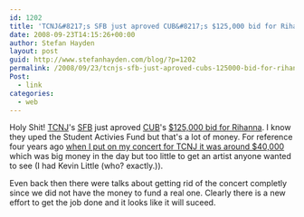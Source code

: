 ```yaml
---
id: 1202
title: 'TCNJ&#8217;s SFB just aproved CUB&#8217;s $125,000 bid for Rihanna'
date: 2008-09-23T14:15:26+00:00
author: Stefan Hayden
layout: post
guid: http://www.stefanhayden.com/blog/?p=1202
permalink: /2008/09/23/tcnjs-sfb-just-aproved-cubs-125000-bid-for-rihanna/
Post:
  - link
categories:
  - web
---
```

Holy Shit! <a href="http://www.tcnj.edu/">TCNJ</a>'s <a href="http://www.tcnj.edu/~sfboard/">SFB</a> just aproved <a href="http://www.tcnj.edu/~CUB/">CUB</a>'s <a href="http://media.www.signal-online.net/media/storage/paper771/news/2008/09/24/News/Sfb-Funds.Cubs.Rihanna.Bid-3446750.shtml?reffeature=textemailedition">$125,000 bid for Rihanna</a>. I know they uped the Student Activies Fund but that's a lot of money. For reference four years ago <a href="http://www.tcnj.edu/~CUB/oneevent.php?single=CUB%20Dance%20Party%20Featuring%20Kevin%20Lyttle&amp;when=20041109">when I put on my concert for TCNJ it was around $40,000</a> which was big money in the day but too little to get an artist anyone wanted to see (I had Kevin Little (who? exactly.)).

Even back then there were talks about getting rid of the concert completly since we did not have the money to fund a real one. Clearly there is a new effort to get the job done and it looks like it will suceed.